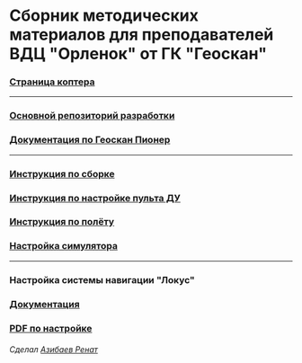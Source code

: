 # Сборник методических материалов для преподавателей ВДЦ "Орленок" от ГК "Геоскан"

### [Страница коптера](https://www.geoscan.aero/ru/products/pioneer/max)
-----------------
### [Основной репозиторий разработки](https://github.com/geoscan/geoscan_pioneer_max)
### [Документация по Геоскан Пионер](https://docs.geoscan.aero/ru/master/index.html#)
-----------------
### [Инструкция по сборке](https://docs.geoscan.aero/ru/master/instructions/pioneer-max/const/max-const_main.html)
### [Инструкция по настройке пульта ДУ](https://docs.geoscan.aero/ru/master/instructions/pioneer-max/flight/rc_unit.html)
### [Инструкция по полёту](https://docs.geoscan.aero/ru/master/instructions/pioneer-max/flight/flight_preparation.html)
### [Настройка симулятора](https://docs.geoscan.aero/ru/master/instructions/pioneer-max/flight/simulator.html)
-----------------
### Настройка системы навигации "Локус"
### [Документация](https://pioneer-doc.readthedocs.io/ru/master/module/indoor_nav_lokus.html)
### [PDF по настройке](https://dl.geoscan.aero/pioneer/upload/Docs/User_manual_Locus.pdf)


###### Сделал [Азибаев Ренат](t.me/azibaev_renat)

